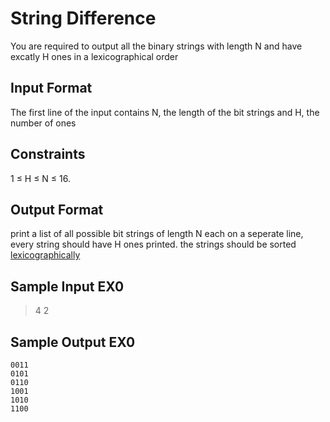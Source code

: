 # String Difference
You are required to output all the binary strings with length N and have excatly H ones in a lexicographical order

## Input Format

The first line of the input contains N, the length of the bit strings and H, the number of ones

##  Constraints

1 ≤ H ≤ N ≤ 16.

## Output Format

print a list of all possible bit strings of length N each on a seperate line, every string should have H ones printed. the strings should be sorted [lexicographically](https://stackoverflow.com/questions/45950646/what-is-lexicographical-order/45950665)

## Sample Input EX0

> 4 2
## Sample Output EX0

```console
0011
0101
0110
1001
1010
1100
```
